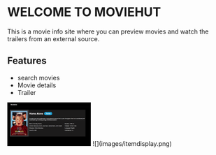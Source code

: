 # WELCOME TO MOVIEHUT
This is a movie info site where you can preview movies and watch the trailers from an external source.

## Features
* search movies  
* Movie details  
* Trailer

<img src="images/itemdisplay.png" alt="img" height="100px" weight="100px">
![](images/itemdisplay.png)

